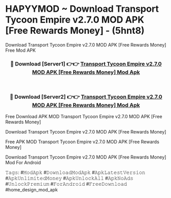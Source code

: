 # HAPYYMOD ~ Download Transport Tycoon Empire v2.7.0 MOD APK [Free Rewards Money] - (5hnt8)
Download Transport Tycoon Empire v2.7.0 MOD APK [Free Rewards Money] Free Mod APK

<div align="center">
<h3>🔴 Download [Server1] 👉👉 <a href="https://apk-comot.site?title=Transport_Tycoon_Empire_v2.7.0_MOD_APK_[Free_Rewards_Money]">Transport Tycoon Empire v2.7.0 MOD APK [Free Rewards Money] Mod Apk</a></h3><br>

<h3>🔴 Download [Server2] 👉👉 <a href="https://apk-comot.site?title=Transport_Tycoon_Empire_v2.7.0_MOD_APK_[Free_Rewards_Money]">Transport Tycoon Empire v2.7.0 MOD APK [Free Rewards Money] Mod Apk</a></h3>
</div>


Free Download APK MOD Transport Tycoon Empire v2.7.0 MOD APK [Free Rewards Money]

Download Transport Tycoon Empire v2.7.0 MOD APK [Free Rewards Money] 

Free APK MOD Transport Tycoon Empire v2.7.0 MOD APK [Free Rewards Money] 

Download Transport Tycoon Empire v2.7.0 MOD APK [Free Rewards Money] Mod For Android

𝚃𝚊𝚐𝚜: #𝙼𝚘𝚍𝙰𝚙𝚔 #𝙳𝚘𝚠𝚗𝚕𝚘𝚊𝚍𝙼𝚘𝚍𝙰𝚙𝚔 #𝙰𝚙𝚔𝙻𝚊𝚝𝚎𝚜𝚝𝚅𝚎𝚛𝚜𝚒𝚘𝚗 #𝙰𝚙𝚔𝚄𝚗𝚕𝚒𝚖𝚒𝚝𝚎𝚍𝙼𝚘𝚗𝚎𝚢 #𝙰𝚙𝚔𝚄𝚗𝚕𝚘𝚌𝚔𝙰𝚕𝚕 #𝙰𝚙𝚔𝙽𝚘𝙰𝚍𝚜 #𝚄𝚗𝚕𝚘𝚌𝚔𝙿𝚛𝚎𝚖𝚒𝚞𝚖 #𝙵𝚘𝚛𝙰𝚗𝚍𝚛𝚘𝚒𝚍 #𝙵𝚛𝚎𝚎𝙳𝚘𝚠𝚗𝚕𝚘𝚊𝚍 #home_design_mod_apk